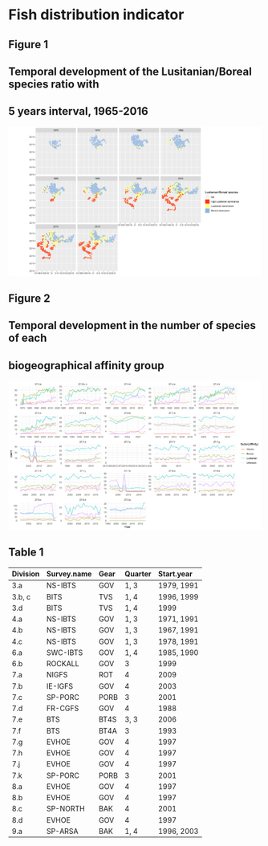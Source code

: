 Fish distribution indicator
================

## Figure 1

## Temporal development of the Lusitanian/Boreal species ratio with

## 5 years interval, 1965-2016

![](report/Figure1_temporal_ratio_map.png)<!-- -->

## Figure 2

## Temporal development in the number of species of each

## biogeographical affinity group

![](report/Figure2_temporal_species_count.png)<!-- -->

## Table 1

| Division | Survey.name | Gear | Quarter | Start.year |
| :------- | :---------- | :--- | :------ | :--------- |
| 3.a      | NS-IBTS     | GOV  | 1, 3    | 1979, 1991 |
| 3.b, c   | BITS        | TVS  | 1, 4    | 1996, 1999 |
| 3.d      | BITS        | TVS  | 1, 4    | 1999       |
| 4.a      | NS-IBTS     | GOV  | 1, 3    | 1971, 1991 |
| 4.b      | NS-IBTS     | GOV  | 1, 3    | 1967, 1991 |
| 4.c      | NS-IBTS     | GOV  | 1, 3    | 1978, 1991 |
| 6.a      | SWC-IBTS    | GOV  | 1, 4    | 1985, 1990 |
| 6.b      | ROCKALL     | GOV  | 3       | 1999       |
| 7.a      | NIGFS       | ROT  | 4       | 2009       |
| 7.b      | IE-IGFS     | GOV  | 4       | 2003       |
| 7.c      | SP-PORC     | PORB | 3       | 2001       |
| 7.d      | FR-CGFS     | GOV  | 4       | 1988       |
| 7.e      | BTS         | BT4S | 3, 3    | 2006       |
| 7.f      | BTS         | BT4A | 3       | 1993       |
| 7.g      | EVHOE       | GOV  | 4       | 1997       |
| 7.h      | EVHOE       | GOV  | 4       | 1997       |
| 7.j      | EVHOE       | GOV  | 4       | 1997       |
| 7.k      | SP-PORC     | PORB | 3       | 2001       |
| 8.a      | EVHOE       | GOV  | 4       | 1997       |
| 8.b      | EVHOE       | GOV  | 4       | 1997       |
| 8.c      | SP-NORTH    | BAK  | 4       | 2001       |
| 8.d      | EVHOE       | GOV  | 4       | 1997       |
| 9.a      | SP-ARSA     | BAK  | 1, 4    | 1996, 2003 |
